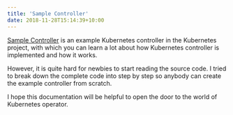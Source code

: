 ```yaml
---
title: 'Sample Controller'
date: 2018-11-28T15:14:39+10:00
---
```


[Sample Controller](https://github.com/kubernetes/sample-controller/) is an example Kubernetes controller in the Kubernetes project, with which you can learn a lot about how Kubernetes controller is implemented and how it works.

However, it is quite hard for newbies to start reading the source code. I tried to break down the complete code into step by step so anybody can create the example controller from scratch.

I hope this documentation will be helpful to open the door to the world of Kubernetes operator.
